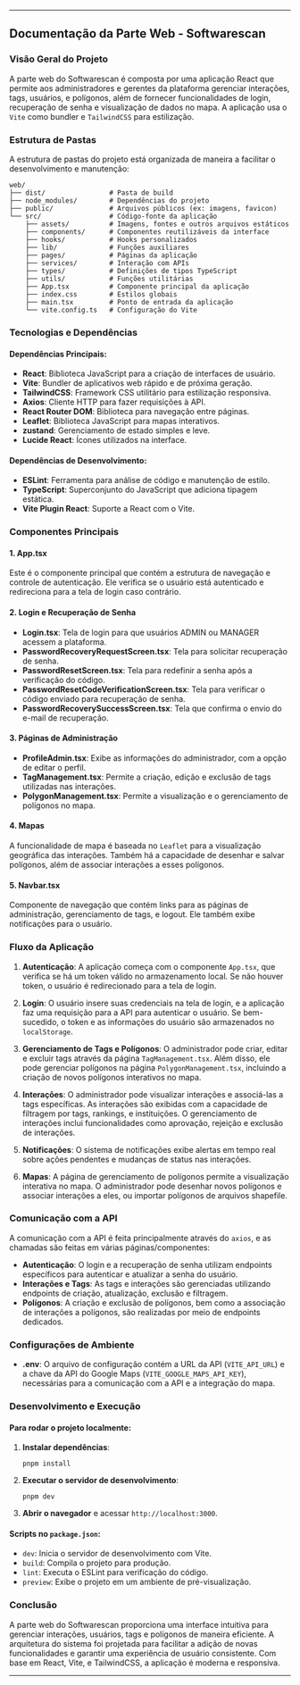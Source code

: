 
---

## **Documentação da Parte Web - Softwarescan**

### **Visão Geral do Projeto**

A parte web do Softwarescan é composta por uma aplicação React que permite aos administradores e gerentes da plataforma gerenciar interações, tags, usuários, e polígonos, além de fornecer funcionalidades de login, recuperação de senha e visualização de dados no mapa. A aplicação usa o `Vite` como bundler e `TailwindCSS` para estilização.

### **Estrutura de Pastas**

A estrutura de pastas do projeto está organizada de maneira a facilitar o desenvolvimento e manutenção:

```
web/
├── dist/                # Pasta de build
├── node_modules/        # Dependências do projeto
├── public/              # Arquivos públicos (ex: imagens, favicon)
└── src/                 # Código-fonte da aplicação
    ├── assets/          # Imagens, fontes e outros arquivos estáticos
    ├── components/      # Componentes reutilizáveis da interface
    ├── hooks/           # Hooks personalizados
    ├── lib/             # Funções auxiliares
    ├── pages/           # Páginas da aplicação
    ├── services/        # Interação com APIs
    ├── types/           # Definições de tipos TypeScript
    ├── utils/           # Funções utilitárias
    ├── App.tsx          # Componente principal da aplicação
    ├── index.css        # Estilos globais
    ├── main.tsx         # Ponto de entrada da aplicação
    └── vite.config.ts   # Configuração do Vite
```

### **Tecnologias e Dependências**

#### **Dependências Principais:**

- **React**: Biblioteca JavaScript para a criação de interfaces de usuário.
- **Vite**: Bundler de aplicativos web rápido e de próxima geração.
- **TailwindCSS**: Framework CSS utilitário para estilização responsiva.
- **Axios**: Cliente HTTP para fazer requisições à API.
- **React Router DOM**: Biblioteca para navegação entre páginas.
- **Leaflet**: Biblioteca JavaScript para mapas interativos.
- **zustand**: Gerenciamento de estado simples e leve.
- **Lucide React**: Ícones utilizados na interface.

#### **Dependências de Desenvolvimento:**

- **ESLint**: Ferramenta para análise de código e manutenção de estilo.
- **TypeScript**: Superconjunto do JavaScript que adiciona tipagem estática.
- **Vite Plugin React**: Suporte a React com o Vite.

### **Componentes Principais**

#### **1. App.tsx**
Este é o componente principal que contém a estrutura de navegação e controle de autenticação. Ele verifica se o usuário está autenticado e redireciona para a tela de login caso contrário.

#### **2. Login e Recuperação de Senha**
- **Login.tsx**: Tela de login para que usuários ADMIN ou MANAGER acessem a plataforma.
- **PasswordRecoveryRequestScreen.tsx**: Tela para solicitar recuperação de senha.
- **PasswordResetScreen.tsx**: Tela para redefinir a senha após a verificação do código.
- **PasswordResetCodeVerificationScreen.tsx**: Tela para verificar o código enviado para recuperação de senha.
- **PasswordRecoverySuccessScreen.tsx**: Tela que confirma o envio do e-mail de recuperação.

#### **3. Páginas de Administração**
- **ProfileAdmin.tsx**: Exibe as informações do administrador, com a opção de editar o perfil.
- **TagManagement.tsx**: Permite a criação, edição e exclusão de tags utilizadas nas interações.
- **PolygonManagement.tsx**: Permite a visualização e o gerenciamento de polígonos no mapa.

#### **4. Mapas**
A funcionalidade de mapa é baseada no `Leaflet` para a visualização geográfica das interações. Também há a capacidade de desenhar e salvar polígonos, além de associar interações a esses polígonos.

#### **5. Navbar.tsx**
Componente de navegação que contém links para as páginas de administração, gerenciamento de tags, e logout. Ele também exibe notificações para o usuário.

### **Fluxo da Aplicação**

1. **Autenticação**: A aplicação começa com o componente `App.tsx`, que verifica se há um token válido no armazenamento local. Se não houver token, o usuário é redirecionado para a tela de login.
   
2. **Login**: O usuário insere suas credenciais na tela de login, e a aplicação faz uma requisição para a API para autenticar o usuário. Se bem-sucedido, o token e as informações do usuário são armazenados no `localStorage`.

3. **Gerenciamento de Tags e Polígonos**: O administrador pode criar, editar e excluir tags através da página `TagManagement.tsx`. Além disso, ele pode gerenciar polígonos na página `PolygonManagement.tsx`, incluindo a criação de novos polígonos interativos no mapa.

4. **Interações**: O administrador pode visualizar interações e associá-las a tags específicas. As interações são exibidas com a capacidade de filtragem por tags, rankings, e instituições. O gerenciamento de interações inclui funcionalidades como aprovação, rejeição e exclusão de interações.

5. **Notificações**: O sistema de notificações exibe alertas em tempo real sobre ações pendentes e mudanças de status nas interações.

6. **Mapas**: A página de gerenciamento de polígonos permite a visualização interativa no mapa. O administrador pode desenhar novos polígonos e associar interações a eles, ou importar polígonos de arquivos shapefile.

### **Comunicação com a API**

A comunicação com a API é feita principalmente através do `axios`, e as chamadas são feitas em várias páginas/componentes:

- **Autenticação**: O login e a recuperação de senha utilizam endpoints específicos para autenticar e atualizar a senha do usuário.
- **Interações e Tags**: As tags e interações são gerenciadas utilizando endpoints de criação, atualização, exclusão e filtragem.
- **Polígonos**: A criação e exclusão de polígonos, bem como a associação de interações a polígonos, são realizadas por meio de endpoints dedicados.

### **Configurações de Ambiente**

- **.env**: O arquivo de configuração contém a URL da API (`VITE_API_URL`) e a chave da API do Google Maps (`VITE_GOOGLE_MAPS_API_KEY`), necessárias para a comunicação com a API e a integração do mapa.

### **Desenvolvimento e Execução**

#### **Para rodar o projeto localmente:**

1. **Instalar dependências**:
   ```
   pnpm install
   ```

2. **Executar o servidor de desenvolvimento**:
   ```
   pnpm dev
   ```

3. **Abrir o navegador** e acessar `http://localhost:3000`.

#### **Scripts no `package.json`:**
- `dev`: Inicia o servidor de desenvolvimento com Vite.
- `build`: Compila o projeto para produção.
- `lint`: Executa o ESLint para verificação do código.
- `preview`: Exibe o projeto em um ambiente de pré-visualização.

### **Conclusão**

A parte web do Softwarescan proporciona uma interface intuitiva para gerenciar interações, usuários, tags e polígonos de maneira eficiente. A arquitetura do sistema foi projetada para facilitar a adição de novas funcionalidades e garantir uma experiência de usuário consistente. Com base em React, Vite, e TailwindCSS, a aplicação é moderna e responsiva.

---
